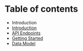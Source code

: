 # Table of contents

* Introduction
* [Introduction](initial-page.md)
* [API Endpoints](api-reference.md)
* [Getting Started](getting-started.md)
* [Data Model](data-model.md)

